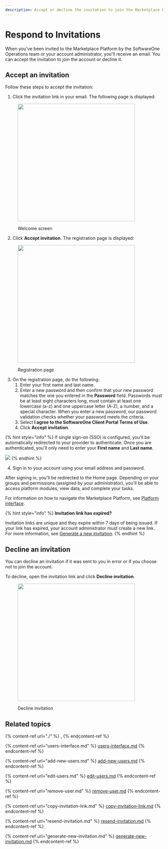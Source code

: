 ```yaml
---
description: Accept or decline the invitation to join the Marketplace Platform.
---
```


# Respond to Invitations

When you've been invited to the Marketplace Platform by the SoftwareOne Operations team or your account administrator, you'll receive an email. You can accept the invitation to join the account or decline it.

## Accept an invitation

Follow these steps to accept the invitation:

1. Click the invitation link in your email. The following page is displayed:

<figure><img src="../../../.gitbook/assets/image (301).png" alt="" width="375"><figcaption><p>Welcome screen</p></figcaption></figure>

2. Click **Accept invitation**. The registration page is displayed:

<figure><img src="../../../.gitbook/assets/image (302).png" alt="" width="375"><figcaption><p>Registration page</p></figcaption></figure>

3. On the registration page, do the following:
   1. Enter your first name and last name.
   2. Enter a new password and then confirm that your new password matches the one you entered in the **Password** field. Passwords must be at least eight characters long, must contain at least one lowercase (a-z) and one uppercase letter (A-Z), a number, and a special character. When you enter a new password, our password validation checks whether your password meets the criteria.
   3. Select **I agree to the SoftwareOne Client Portal Terms of Use**.&#x20;
   4. Click **Accept invitation**.

{% hint style="info" %}
If single sign-on (SSO) is configured, you'll be automatically redirected to your provider to authenticate. Once you are authenticated, you'll only need to enter your **First name** and **Last name**.&#x20;

![](<../../../.gitbook/assets/image (303).png>)
{% endhint %}

4. Sign in to your account using your email address and password.&#x20;

After signing in, you'll be redirected to the Home page. Depending on your groups and permissions (assigned by your administrator), you'll be able to access platform modules, view data, and complete your tasks.&#x20;

For information on how to navigate the Marketplace Platform, see [Platform interface](../../../marketplace-platform/getting-started/interface.md).

{% hint style="info" %}
**Invitation link has expired?**&#x20;

Invitation links are unique and they expire within 7 days of being issued. If your link has expired, your account administrator must create a new link. For more information, see [Generate a new invitation](generate-new-invitation.md).
{% endhint %}

## Decline an invitation

You can decline an invitation if it was sent to you in error or if you choose not to join the account.

To decline, open the invitation link and click **Decline invitation**.

<figure><img src="../../../.gitbook/assets/image (304).png" alt="" width="375"><figcaption><p>Decline invitation</p></figcaption></figure>

## Related topics

{% content-ref url="./" %}
[.](./)
{% endcontent-ref %}

{% content-ref url="users-interface.md" %}
[users-interface.md](users-interface.md)
{% endcontent-ref %}

{% content-ref url="add-new-users.md" %}
[add-new-users.md](add-new-users.md)
{% endcontent-ref %}

{% content-ref url="edit-users.md" %}
[edit-users.md](edit-users.md)
{% endcontent-ref %}

{% content-ref url="remove-user.md" %}
[remove-user.md](remove-user.md)
{% endcontent-ref %}

{% content-ref url="copy-invitation-link.md" %}
[copy-invitation-link.md](copy-invitation-link.md)
{% endcontent-ref %}

{% content-ref url="resend-invitation.md" %}
[resend-invitation.md](resend-invitation.md)
{% endcontent-ref %}

{% content-ref url="generate-new-invitation.md" %}
[generate-new-invitation.md](generate-new-invitation.md)
{% endcontent-ref %}
